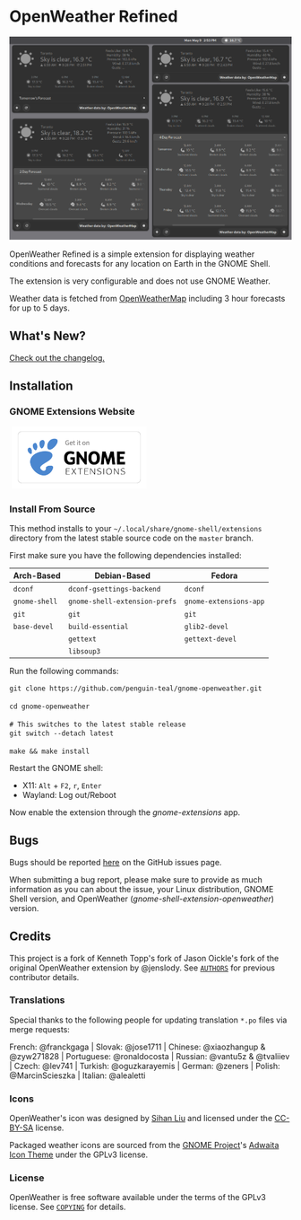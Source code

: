 
# OpenWeather Refined

[![Screenshot](./openweather-screenshot.png)](./openweather-screenshot.png)

OpenWeather Refined is a simple extension for displaying weather conditions and
forecasts for any location on Earth in the GNOME Shell.

The extension is very configurable and does not use GNOME Weather.

Weather data is fetched from [OpenWeatherMap](https://openweathermap.org)
including 3 hour forecasts for up to 5 days.

## What's New?

[Check out the changelog.](./CHANGELOG.md)

## Installation

### GNOME Extensions Website

<p align="left">
  <a href="https://extensions.gnome.org/extension/6655/openweather">
    <img src="./ego.png" width="240" style="margin-left: 5px">
  </a>
</p>

### Install From Source

This method installs to your `~/.local/share/gnome-shell/extensions` directory
from the latest stable source code on the `master` branch.

First make sure you have the following dependencies installed:

| Arch-Based     | Debian-Based                  | Fedora                 |
| ---            | ---                           | ---                    |
| `dconf`        | `dconf-gsettings-backend`     | `dconf`                |
| `gnome-shell`  | `gnome-shell-extension-prefs` | `gnome-extensions-app` |
| `git`          | `git`                         | `git`                  |
| `base-devel`   | `build-essential`             | `glib2-devel`          |
|                | `gettext`                     | `gettext-devel`        |
|                | `libsoup3`                    |                        |

Run the following commands:

```shell
git clone https://github.com/penguin-teal/gnome-openweather.git

cd gnome-openweather

# This switches to the latest stable release
git switch --detach latest

make && make install
```

Restart the GNOME shell:

- X11: `Alt` + `F2`, `r`, `Enter`
- Wayland: Log out/Reboot

Now enable the extension through the *gnome-extensions* app.

## Bugs

Bugs should be reported
[here](https://github.com/penguin-teal/gnome-openweather/issues)
on the GitHub issues page.

When submitting a bug report, please make sure to provide as much information
as you can about the issue, your Linux distribution, GNOME Shell version,
and OpenWeather (*gnome-shell-extension-openweather*) version.

## Credits

This project is a fork of Kenneth Topp's fork of Jason Oickle's fork of the
original OpenWeather extension by @jenslody. See [`AUTHORS`](./AUTHORS)
for previous contributor details.

### Translations

Special thanks to the following people for updating translation `*.po` files
via merge requests:

French: @franckgaga | Slovak: @jose1711 | Chinese: @xiaozhangup & @zyw271828 |
Portuguese: @ronaldocosta | Russian: @vantu5z & @tvaliiev | Czech: @lev741 |
Turkish: @oguzkarayemis | German: @zeners | Polish: @MarcinScieszka |
Italian: @alealetti

### Icons

OpenWeather's icon was designed by [Sihan Liu](https://www.sihanliu.com) and
licensed under the [CC-BY-SA](http://creativecommons.org/licenses/by-sa/3.0/)
license.

Packaged weather icons are sourced from the
[GNOME Project](http://www.gnome.org)'s
[Adwaita Icon Theme](https://gitlab.gnome.org/GNOME/adwaita-icon-theme)
under the GPLv3 license.

### License

OpenWeather is free software available under the terms of the GPLv3 license.
See [`COPYING`](./COPYING) for details.

